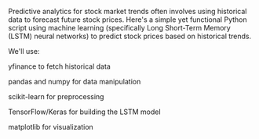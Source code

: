 Predictive analytics for stock market trends often involves using historical data to forecast future stock prices. Here's a simple yet functional Python script using machine learning (specifically Long Short-Term Memory (LSTM) neural networks) to predict stock prices based on historical trends.

We'll use:

yfinance to fetch historical data

pandas and numpy for data manipulation

scikit-learn for preprocessing

TensorFlow/Keras for building the LSTM model

matplotlib for visualization
